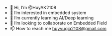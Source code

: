 - 👋 Hi, I’m @HuyAK2108
- 👀 I’m interested in embedded system
- 🌱 I’m currently learning AI/Deep learning
- 💞️ I’m looking to collaborate on Embedded Field
- 📫 How to reach me huyvugia2108@gmail.com

<!---
HuyAK2108/HuyAK2108 is a ✨ special ✨ repository because its `README.md` (this file) appears on your GitHub profile.
You can click the Preview link to take a look at your changes.
--->
